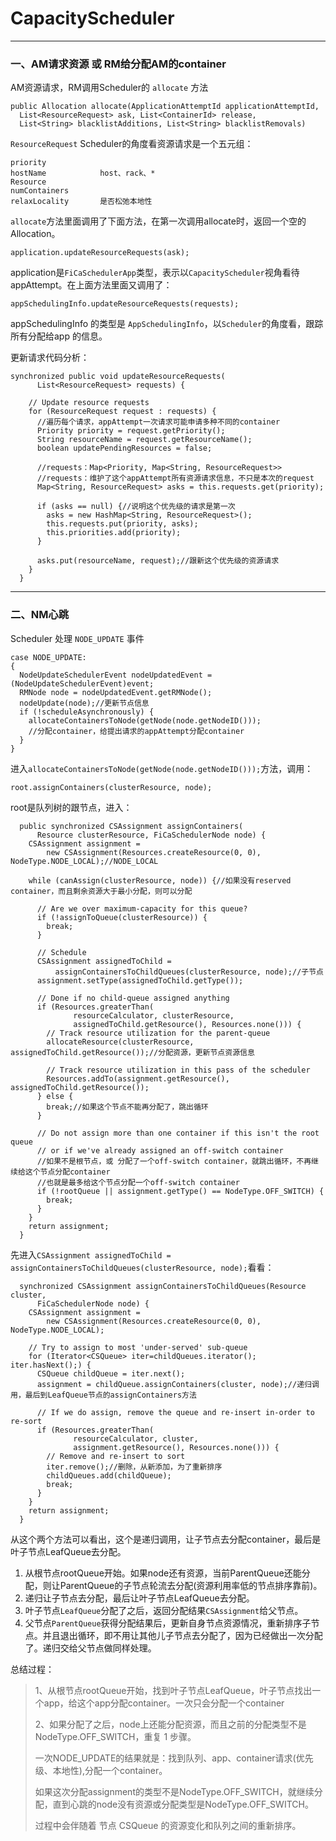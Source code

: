 # CapacityScheduler #

----------

### 一、AM请求资源 或 RM给分配AM的container ###

AM资源请求，RM调用Scheduler的 `allocate` 方法

	public Allocation allocate(ApplicationAttemptId applicationAttemptId,
      List<ResourceRequest> ask, List<ContainerId> release, 
      List<String> blacklistAdditions, List<String> blacklistRemovals)

`ResourceRequest` Scheduler的角度看资源请求是一个五元组：

	priority
	hostName			host、rack、*
	Resource			
	numContainers			
	relaxLocality		是否松弛本地性

`allocate`方法里面调用了下面方法，在第一次调用allocate时，返回一个空的Allocation。

	application.updateResourceRequests(ask);

application是`FiCaSchedulerApp`类型，表示以`CapacityScheduler`视角看待appAttempt。在上面方法里面又调用了：
	
	appSchedulingInfo.updateResourceRequests(requests);

appSchedulingInfo 的类型是 `AppSchedulingInfo`，以`Scheduler`的角度看，跟踪所有分配给app 的信息。

更新请求代码分析：

	synchronized public void updateResourceRequests(
	      List<ResourceRequest> requests) {
	    
	    // Update resource requests
	    for (ResourceRequest request : requests) {
	      //遍历每个请求，appAttempt一次请求可能申请多种不同的container
	      Priority priority = request.getPriority();
	      String resourceName = request.getResourceName();
	      boolean updatePendingResources = false;
	
	      //requests：Map<Priority, Map<String, ResourceRequest>>
	      //requests：维护了这个appAttempt所有资源请求信息，不只是本次的request
	      Map<String, ResourceRequest> asks = this.requests.get(priority);
	
	      if (asks == null) {//说明这个优先级的请求是第一次
	        asks = new HashMap<String, ResourceRequest>();
	        this.requests.put(priority, asks);
	        this.priorities.add(priority);
	      } 
	
	      asks.put(resourceName, request);//跟新这个优先级的资源请求
	    }
	  }

----------

### 二、NM心跳 ###

Scheduler 处理 `NODE_UPDATE` 事件

    case NODE_UPDATE:
    {
      NodeUpdateSchedulerEvent nodeUpdatedEvent = (NodeUpdateSchedulerEvent)event;
      RMNode node = nodeUpdatedEvent.getRMNode();
      nodeUpdate(node);//更新节点信息
      if (!scheduleAsynchronously) {
        allocateContainersToNode(getNode(node.getNodeID()));
		//分配container，给提出请求的appAttempt分配container
      }
    }

进入`allocateContainersToNode(getNode(node.getNodeID()));`方法，调用：

	root.assignContainers(clusterResource, node);

root是队列树的跟节点，进入：

	  public synchronized CSAssignment assignContainers(
	      Resource clusterResource, FiCaSchedulerNode node) {
	    CSAssignment assignment = 
	        new CSAssignment(Resources.createResource(0, 0), NodeType.NODE_LOCAL);//NODE_LOCAL
	    
	    while (canAssign(clusterResource, node)) {//如果没有reserved container，而且剩余资源大于最小分配，则可以分配
	      
	      // Are we over maximum-capacity for this queue?
	      if (!assignToQueue(clusterResource)) {
	        break;
	      }
	      
	      // Schedule
	      CSAssignment assignedToChild = 
	          assignContainersToChildQueues(clusterResource, node);//子节点
	      assignment.setType(assignedToChild.getType());
	      
	      // Done if no child-queue assigned anything
	      if (Resources.greaterThan(
	              resourceCalculator, clusterResource, 
	              assignedToChild.getResource(), Resources.none())) {
	        // Track resource utilization for the parent-queue
	        allocateResource(clusterResource, assignedToChild.getResource());//分配资源，更新节点资源信息
	        
	        // Track resource utilization in this pass of the scheduler
	        Resources.addTo(assignment.getResource(), assignedToChild.getResource());
	      } else {
	        break;//如果这个节点不能再分配了，跳出循环
	      }
	
	      // Do not assign more than one container if this isn't the root queue
	      // or if we've already assigned an off-switch container
	      //如果不是根节点，或 分配了一个off-switch container，就跳出循环，不再继续给这个节点分配container
	      //也就是最多给这个节点分配一个off-switch container
	      if (!rootQueue || assignment.getType() == NodeType.OFF_SWITCH) {
	        break;
	      }
	    } 
	    return assignment;
	  }

先进入`CSAssignment assignedToChild = assignContainersToChildQueues(clusterResource, node);`看看：

	  synchronized CSAssignment assignContainersToChildQueues(Resource cluster, 
	      FiCaSchedulerNode node) {
	    CSAssignment assignment = 
	        new CSAssignment(Resources.createResource(0, 0), NodeType.NODE_LOCAL);
	
	    // Try to assign to most 'under-served' sub-queue
	    for (Iterator<CSQueue> iter=childQueues.iterator(); iter.hasNext();) {
	      CSQueue childQueue = iter.next();
	      assignment = childQueue.assignContainers(cluster, node);//递归调用，最后到LeafQueue节点的assignContainers方法
	      
	      // If we do assign, remove the queue and re-insert in-order to re-sort
	      if (Resources.greaterThan(
	              resourceCalculator, cluster, 
	              assignment.getResource(), Resources.none())) {
	        // Remove and re-insert to sort
	        iter.remove();//删除，从新添加，为了重新排序
	        childQueues.add(childQueue);
	        break;
	      }
	    } 
	    return assignment;
	  }

从这个两个方法可以看出，这个是递归调用，让子节点去分配container，最后是叶子节点LeafQueue去分配。

1. 从根节点rootQueue开始。如果node还有资源，当前ParentQueue还能分配，则让ParentQueue的子节点轮流去分配(资源利用率低的节点排序靠前)。
2. 递归让子节点去分配，最后让叶子节点LeafQueue去分配。
3. 叶子节点`LeafQueue`分配了之后，返回分配结果`CSAssignment`给父节点。
4. 父节点`ParentQueue`获得分配结果后，更新自身节点资源情况，重新排序子节点。并且退出循环，即不用让其他儿子节点去分配了，因为已经做出一次分配了。递归交给父节点做同样处理。


总结过程：
> 1、从根节点rootQueue开始，找到叶子节点LeafQueue，叶子节点找出一个app，给这个app分配container。一次只会分配一个container
> 
> 2、如果分配了之后，node上还能分配资源，而且之前的分配类型不是NodeType.OFF_SWITCH，重复 1 步骤。
> 
> 一次NODE_UPDATE的结果就是：找到队列、app、container请求(优先级、本地性),分配一个container。
> 
> 如果这次分配assignment的类型不是NodeType.OFF_SWITCH，就继续分配，直到心跳的node没有资源或分配类型是NodeType.OFF_SWITCH。
> 
> 过程中会伴随着 节点 CSQueue 的资源变化和队列之间的重新排序。